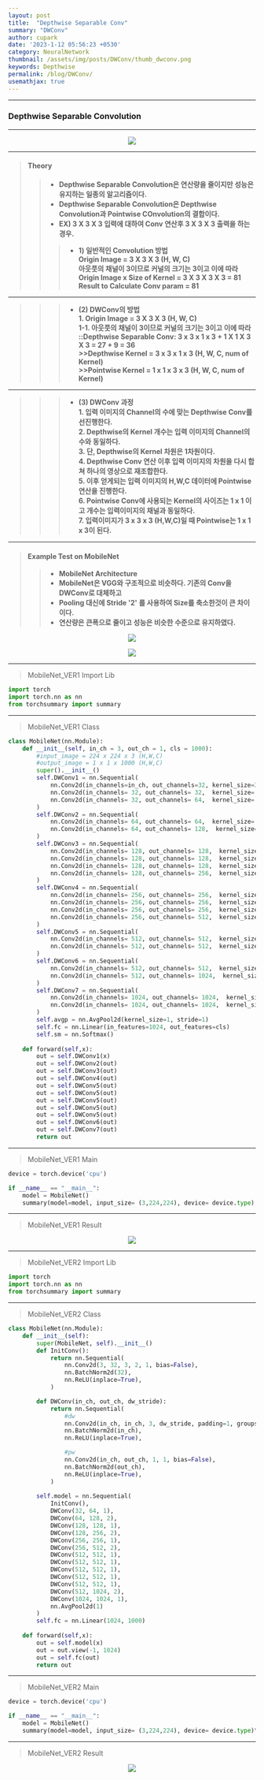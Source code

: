 ```yaml
---
layout: post
title:  "Depthwise Separable Conv"
summary: "DWConv"
author: cupark
date: '2023-1-12 05:56:23 +0530'
category: NeuralNetwork
thumbnail: /assets/img/posts/DWConv/thumb_dwconv.png
keywords: Depthwise
permalink: /blog/DWConv/
usemathjax: true
---
```



---
### **Depthwise Separable Convolution**  
---

<p align="center"><img src="/assets/img/posts/DWConv/dwconv.png"></p>

---
> #### Theory
>> - **Depthwise Separable Convolution은 연산량을 줄이지만 성능은 유지하는 일종의 알고리즘이다.**  
>> - **Depthwise Separable Convolution은 Depthwise Convolution과 Pointwise COnvolution의 결합이다.**
>> - **EX) 3 X 3 X 3 입력에 대하여 Conv 연산후  3 X 3 X 3 출력을 하는 경우.**  
>>> - **1) 일반적인 Convolution 방법**  
>>> **Origin Image = 3 X 3 X 3 (H, W, C)**  
>>> **아웃풋의 채널이 3이므로 커널의 크기는 3이고 이에 따라**  
>>> **Origin Image x Size of Kernel = 3 X 3 X 3 X 3 = 81**  
>>> **Result to Calculate Conv param = 81**   
---
>>> - **(2) DWConv의 방법**   
>>> **1. Origin Image = 3 X 3 X 3 (H, W, C)**    
>>> **1-1. 아웃풋의 채널이 3이므로 커널의 크기는 3이고 이에 따라**    
>>> **::Depthwise Separable Conv: 3 x 3 x 1 x 3 + 1 X 1 X 3 X 3 = 27 + 9 = 36**    
>>> **>>Depthwise Kernel = 3 x 3 x 1 x 3 (H, W, C, num of Kernel)**  
>>> **>>Pointwise Kernel = 1 x 1 x 3 x 3 (H, W, C, num of Kernel)**  
---
>>> - **(3) DWConv 과정**  
>>> **1. 입력 이미지의 Channel의 수에 맞는 Depthwise Conv를 선진행한다.**  
>>> **2. Depthwise의 Kernel 개수는 입력 이미지의 Channel의 수와 동일하다.**  
>>> **3. 단, Depthwise의 Kernel 차원은 1차원이다.**  
>>> **4. Depthwise Conv 연산 이후 입력 이미지의 차원을 다시 합쳐 하나의 영상으로 재조합한다.**  
>>> **5. 이후 얻게되는 입력 이미지의 H,W,C 데이터에 Pointwise연산을 진행한다.**    
>>> **6. Pointwise Conv에 사용되는 Kernel의 사이즈는 1 x 1 이고 개수는 입력이미지의 채널과 동일하다.**  
>>> **7. 입력이미지가 3 x 3 x 3 (H,W,C)일 때 Pointwise는 1 x 1 x 3이 된다.**    
---
> #### Example Test on MobileNet  
>> - **MobileNet Architecture**  
>> - **MobileNet은 VGG와 구조적으로 비슷하다. 기존의 Conv을 DWConv로 대체하고**  
>> - **Pooling 대신에 Stride '2' 를 사용하여 Size를 축소한것이 큰 차이이다.**  
>> - **연산량은 큰폭으로 줄이고 성능은 비슷한 수준으로 유지하였다.**  


<p align="center"><img src="/assets/img/posts/DWConv/mobilenet_architecture1.png"></p>
<p align="center"><img src="/assets/img/posts/DWConv/mobilenet_architecture.png"></p>


---
> MobileNet_VER1 Import Lib

```python
import torch
import torch.nn as nn
from torchsummary import summary
```

---

> MobileNet_VER1 Class


```python
class MobileNet(nn.Module):
    def __init__(self, in_ch = 3, out_ch = 1, cls = 1000): 
        #input_image = 224 x 224 x 3 (H,W,C)
        #output_image = 1 x 1 x 1000 (H,W,C)
        super().__init__()
        self.DWConv1 = nn.Sequential(
            nn.Conv2d(in_channels=in_ch, out_channels=32, kernel_size=3, stride= 2, padding=1, bias=False),
            nn.Conv2d(in_channels= 32, out_channels= 32,  kernel_size= 3, stride = 1, padding = 1, groups=32, bias=False), # Depthwise
            nn.Conv2d(in_channels= 32, out_channels= 64,  kernel_size= 1, stride = 1, padding = 0, bias=False), #Pointwise
        )
        self.DWConv2 = nn.Sequential(
            nn.Conv2d(in_channels= 64, out_channels= 64,  kernel_size= 3, stride = 2, padding = 1, groups=64, bias=False), # Depthwise
            nn.Conv2d(in_channels= 64, out_channels= 128,  kernel_size= 1, stride = 1, padding = 0, bias=False), #Pointwise
        )
        self.DWConv3 = nn.Sequential(
            nn.Conv2d(in_channels= 128, out_channels= 128,  kernel_size= 3, stride = 1, padding = 1, groups=128, bias=False), # Depthwise
            nn.Conv2d(in_channels= 128, out_channels= 128,  kernel_size= 1, stride = 1, padding = 0, bias=False), #Pointwise
            nn.Conv2d(in_channels= 128, out_channels= 128,  kernel_size= 3, stride = 2, padding = 1, groups=128, bias=False), # Depthwise
            nn.Conv2d(in_channels= 128, out_channels= 256,  kernel_size= 1, stride = 1, padding = 0, bias=False), #Pointwise
        )
        self.DWConv4 = nn.Sequential(
            nn.Conv2d(in_channels= 256, out_channels= 256,  kernel_size= 3, stride = 1, padding = 1, groups=256, bias=False), # Depthwise
            nn.Conv2d(in_channels= 256, out_channels= 256,  kernel_size= 1, stride = 1, padding = 0, bias=False), #Pointwise
            nn.Conv2d(in_channels= 256, out_channels= 256,  kernel_size= 3, stride = 2, padding = 1, groups=256, bias=False), # Depthwise
            nn.Conv2d(in_channels= 256, out_channels= 512,  kernel_size= 1, stride = 1, padding = 0, bias=False), #Pointwise
        )
        self.DWConv5 = nn.Sequential(
            nn.Conv2d(in_channels= 512, out_channels= 512,  kernel_size= 3, stride = 1, padding = 1, groups=512, bias=False), # Depthwise
            nn.Conv2d(in_channels= 512, out_channels= 512,  kernel_size= 1, stride = 1, padding = 0, bias=False), #Pointwise
        )
        self.DWConv6 = nn.Sequential(
            nn.Conv2d(in_channels= 512, out_channels= 512,  kernel_size= 3, stride = 2, padding = 1, groups=512, bias=False), # Depthwise
            nn.Conv2d(in_channels= 512, out_channels= 1024,  kernel_size= 1, stride = 1, padding = 0, bias=False), #Pointwise
        )
        self.DWConv7 = nn.Sequential(
            nn.Conv2d(in_channels= 1024, out_channels= 1024,  kernel_size= 3, stride = 2, padding = 1, groups=1024, bias=False), # Depthwise
            nn.Conv2d(in_channels= 1024, out_channels= 1024,  kernel_size= 1, stride = 1, padding = 0, bias=False), #Pointwise
        )
        self.avgp = nn.AvgPool2d(kernel_size=1, stride=1)
        self.fc = nn.Linear(in_features=1024, out_features=cls)
        self.sm = nn.Softmax()
    
    def forward(self,x):
        out = self.DWConv1(x)
        out = self.DWConv2(out)
        out = self.DWConv3(out)
        out = self.DWConv4(out)
        out = self.DWConv5(out)
        out = self.DWConv5(out)
        out = self.DWConv5(out)
        out = self.DWConv5(out)
        out = self.DWConv5(out)
        out = self.DWConv6(out)
        out = self.DWConv7(out)
        return out
```

---
> MobileNet_VER1 Main


```python
device = torch.device('cpu')

if __name__ == "__main__":
    model = MobileNet()
    summary(model=model, input_size= (3,224,224), device= device.type)
```

---

> MobileNet_VER1 Result

<p align="center"><img src="/assets/img/posts/DWConv/result1.png"></p>

---

> MobileNet_VER2 Import Lib

```python
import torch
import torch.nn as nn
from torchsummary import summary
```

---

> MobileNet_VER2 Class

```python
class MobileNet(nn.Module):
    def __init__(self): 
        super(MobileNet, self).__init__()
        def InitConv():
            return nn.Sequential(
                nn.Conv2d(3, 32, 3, 2, 1, bias=False),
                nn.BatchNorm2d(32),
                nn.ReLU(inplace=True),            
            )    

        def DWConv(in_ch, out_ch, dw_stride):
            return nn.Sequential(
                #dw
                nn.Conv2d(in_ch, in_ch, 3, dw_stride, padding=1, groups=in_ch, bias=False),
                nn.BatchNorm2d(in_ch),
                nn.ReLU(inplace=True),

                #pw
                nn.Conv2d(in_ch, out_ch, 1, 1, bias=False),
                nn.BatchNorm2d(out_ch),
                nn.ReLU(inplace=True),            
            )
    
        self.model = nn.Sequential(
            InitConv(),
            DWConv(32, 64, 1),
            DWConv(64, 128, 2),
            DWConv(128, 128, 1),
            DWConv(128, 256, 2),
            DWConv(256, 256, 1),
            DWConv(256, 512, 2),
            DWConv(512, 512, 1),
            DWConv(512, 512, 1),
            DWConv(512, 512, 1),
            DWConv(512, 512, 1),
            DWConv(512, 512, 1),
            DWConv(512, 1024, 2),
            DWConv(1024, 1024, 1),
            nn.AvgPool2d(1)        
        )
        self.fc = nn.Linear(1024, 1000)
    
    def forward(self,x):
        out = self.model(x)  
        out = out.view(-1, 1024)
        out = self.fc(out)      
        return out
```

---

> MobileNet_VER2 Main

```python
device = torch.device('cpu')

if __name__ == "__main__":
    model = MobileNet()
    summary(model=model, input_size= (3,224,224), device= device.type)\
```

---

> MobileNet_VER2 Result

<p align="center"><img src="/assets/img/posts/DWConv/result2.png"></p>
